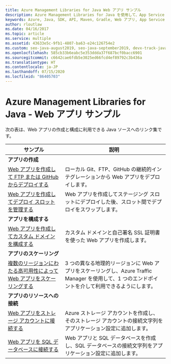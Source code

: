 ```yaml
---
title: Azure Management Libraries for Java Web アプリ サンプル
description: Azure Management Libraries for Java を使用して、App Service でホストされる Azure Web アプリの作成と更新を行うサンプル コードを入手しましょう。
keywords: Azure, Java, SDK, API, Maven, Gradle, Web アプリ, App Service
author: rloutlaw
ms.date: 04/16/2017
ms.topic: article
ms.service: multiple
ms.assetid: 43633e5c-9fb1-4807-ba63-e24c126754e2
ms.custom: seo-java-august2019, seo-java-september2019, devx-track-java
ms.openlocfilehash: 585cb33b6eabc5e353ddda37f687bcf0bacc6901
ms.sourcegitcommit: c6642cae6fdb5e3025ed66fcd4ef89792c3b436a
ms.translationtype: HT
ms.contentlocale: ja-JP
ms.lasthandoff: 07/15/2020
ms.locfileid: "86405703"
---
```

# <a name="azure-management-libraries-for-java---web-app-samples"></a>Azure Management Libraries for Java - Web アプリ サンプル 

次の表は、Web アプリの作成と構成に利用できる Java ソースへのリンク集です。

| サンプル | 説明 |
|---|---|
| **アプリの作成** ||
| [Web アプリを作成して FTP または GitHub からデプロイする][1] | ローカル Git、FTP、GitHub の継続的インテグレーションから Web アプリをデプロイします。 |
| [Web アプリを作成してデプロイ スロットを管理する][2] | Web アプリを作成してステージング スロットにデプロイした後、スロット間でデプロイをスワップします。 |
| **アプリを構成する** ||
| [Web アプリを作成してカスタム ドメインを構成する][3] | カスタム ドメインと自己署名 SSL 証明書を使った Web アプリを作成します。 |
| **アプリのスケーリング** ||
| [複数のリージョンにわたる高可用性によって Web アプリをスケーリングする][4] | 3 つの異なる地理的リージョンに Web アプリをスケーリングし、Azure Traffic Manager を使用して、1 つのエンドポイントを介して利用できるようにします。 | 
| **アプリのリソースへの接続** ||
| [Web アプリをストレージ アカウントに接続する][5] | Azure ストレージ アカウントを作成し、そのストレージ アカウントの接続文字列をアプリケーション設定に追加します。 |
| [Web アプリを SQL データベースに接続する][6] | Web アプリと SQL データベースを作成し、SQL データベースの接続文字列をアプリケーション設定に追加します。 |

[1]: java-sdk-configure-webapp-sources.md
[2]: https://github.com/Azure-Samples/app-service-java-manage-staging-and-production-slots-for-web-apps/
[3]: https://github.com/Azure-Samples/app-service-java-manage-web-apps-with-custom-domains/
[4]: https://azure.microsoft.com/resources/samples/app-service-java-scale-web-apps-on-linux/
[5]: https://github.com/Azure-Samples/app-service-java-manage-storage-connections-for-web-apps/
[6]: https://github.com/Azure-Samples/app-service-java-manage-data-connections-for-web-apps/